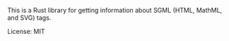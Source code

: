 This is a Rust library for getting information about SGML (HTML, MathML, and SVG) tags.

License: MIT